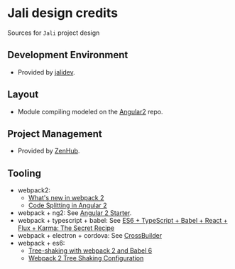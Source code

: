 # Jali design credits
Sources for `Jali` project design

## Development Environment
- Provided by [jalidev].

## Layout
- Module compiling modeled on the [Angular2] repo.

## Project Management
- Provided by [ZenHub].

## Tooling
- webpack2: 
  - [What's new in webpack 2][webpack2]
  - [Code Splitting in Angular 2][code-splitting]
- webpack + ng2: See [Angular 2 Starter][Angular2Starter].
- webpack + typescript + babel: See [ES6 + TypeScript + Babel + React + Flux + Karma: The Secret Recipe][johnreilly]
- webpack + electron + cordova: See [CrossBuilder]
- webpack + es6: 
  - [Tree-shaking with webpack 2 and Babel 6][2ality]
  - [Webpack 2 Tree Shaking Configuration][modus-create]

[2ality]: http://www.2ality.com/2015/12/webpack-tree-shaking.html
[Angular2]: https://github.com/angular/angular
[Angular2Starter]: https://github.com/AngularClass/angular2-webpack-starter "An Angular 2 Starter kit featuring Angular 2 (Router, Http, Forms, Services, Tests, E2E), Karma, Protractor, Jasmine, TypeScript, and Webpack by @AngularClass"
[code-splitting]: http://blog.waffle.io/code-splitting-angular-2-webpack-2/
[CrossBuilder]:  https://github.com/zalmoxisus/crossbuilder
[jalidev]: https://github.com/latticework/jalidev (Linux development environment for Jali projects.)
[johnreilly]: http://blog.johnnyreilly.com/2015/12/es6-typescript-babel-react-flux-karma.html 
[modus-create]: http://moduscreate.com/webpack-2-tree-shaking-configuration/
[webpack2]: https://gist.github.com/sokra/27b24881210b56bbaff7
[ZenHub]: https://www.zenhub.com/ (ZenHub is agile project management integrated natively in GitHub)

